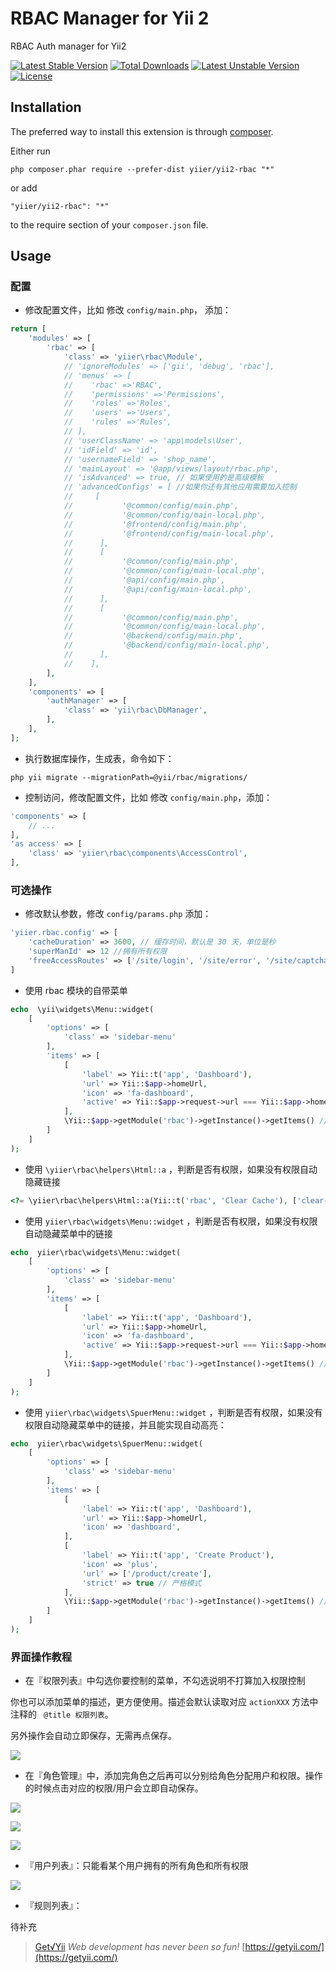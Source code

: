 RBAC Manager for Yii 2
==============
RBAC Auth manager for Yii2

[![Latest Stable Version](https://poser.pugx.org/yiier/yii2-rbac/v/stable)](https://packagist.org/packages/yiier/yii2-rbac) 
[![Total Downloads](https://poser.pugx.org/yiier/yii2-rbac/downloads)](https://packagist.org/packages/yiier/yii2-rbac) 
[![Latest Unstable Version](https://poser.pugx.org/yiier/yii2-rbac/v/unstable)](https://packagist.org/packages/yiier/yii2-rbac) 
[![License](https://poser.pugx.org/yiier/yii2-rbac/license)](https://packagist.org/packages/yiier/yii2-rbac)

Installation
------------

The preferred way to install this extension is through [composer](http://getcomposer.org/download/).

Either run

```
php composer.phar require --prefer-dist yiier/yii2-rbac "*"
```

or add

```
"yiier/yii2-rbac": "*"
```

to the require section of your `composer.json` file.


Usage
-----

### 配置

- 修改配置文件，比如 修改 `config/main.php`， 添加：

```php
return [
    'modules' => [
        'rbac' => [
            'class' => 'yiier\rbac\Module',
            // 'ignoreModules' => ['gii', 'debug', 'rbac'],
            // 'menus' => [
            //    'rbac' =>'RBAC',
            //    'permissions' =>'Permissions',
            //    'roles' =>'Roles',
            //    'users' =>'Users',
            //    'rules' =>'Rules',
            // ],
            // 'userClassName' => 'app\models\User',
            // 'idField' => 'id',
            // 'usernameField' => 'shop_name',
            // 'mainLayout' => '@app/views/layout/rbac.php',
            // 'isAdvanced' => true, // 如果使用的是高级模板
            // 'advancedConfigs' = [ //如果你还有其他应用需要加入控制
            //     [
            //           '@common/config/main.php',
            //           '@common/config/main-local.php',
            //           '@frontend/config/main.php',
            //           '@frontend/config/main-local.php',
            //      ],
            //      [
            //           '@common/config/main.php',
            //           '@common/config/main-local.php',
            //           '@api/config/main.php',
            //           '@api/config/main-local.php',
            //      ],
            //      [
            //           '@common/config/main.php',
            //           '@common/config/main-local.php',
            //           '@backend/config/main.php',
            //           '@backend/config/main-local.php',
            //      ],
            //    ],
        ],
    ],
    'components' => [
        'authManager' => [
            'class' => 'yii\rbac\DbManager',
        ],
    ],
];
```

- 执行数据库操作，生成表，命令如下：

```
php yii migrate --migrationPath=@yii/rbac/migrations/
```

- 控制访问，修改配置文件，比如 修改 `config/main.php`，添加：

```php
'components' => [
    // ...
],
'as access' => [
    'class' => 'yiier\rbac\components\AccessControl',
],
```

### 可选操作

- 修改默认参数，修改 `config/params.php` 添加：

```php
'yiier.rbac.config' => [
    'cacheDuration' => 3600, // 缓存时间，默认是 30 天，单位是秒
    'superManId' => 12 //拥有所有权限
    'freeAccessRoutes' => ['/site/login', '/site/error', '/site/captcha', '/order/*'], // 白名单 URL
]
```


- 使用 rbac 模块的自带菜单

```php
echo  \yii\widgets\Menu::widget(
    [
        'options' => [
            'class' => 'sidebar-menu'
        ],
        'items' => [
            [
                'label' => Yii::t('app', 'Dashboard'),
                'url' => Yii::$app->homeUrl,
                'icon' => 'fa-dashboard',
                'active' => Yii::$app->request->url === Yii::$app->homeUrl
            ],
            \Yii::$app->getModule('rbac')->getInstance()->getItems() // add menu
        ]
    ]
);
```

- 使用 `\yiier\rbac\helpers\Html::a` ，判断是否有权限，如果没有权限自动隐藏链接

```php
<?= \yiier\rbac\helpers\Html::a(Yii::t('rbac', 'Clear Cache'), ['clear-cache']) ?>
```


- 使用 `yiier\rbac\widgets\Menu::widget` ，判断是否有权限，如果没有权限自动隐藏菜单中的链接


```php
echo  yiier\rbac\widgets\Menu::widget(
    [
        'options' => [
            'class' => 'sidebar-menu'
        ],
        'items' => [
            [
                'label' => Yii::t('app', 'Dashboard'),
                'url' => Yii::$app->homeUrl,
                'icon' => 'fa-dashboard',
                'active' => Yii::$app->request->url === Yii::$app->homeUrl
            ],
            \Yii::$app->getModule('rbac')->getInstance()->getItems() // add menu
        ]
    ]
);
```

- 使用 `yiier\rbac\widgets\SpuerMenu::widget` ，判断是否有权限，如果没有权限自动隐藏菜单中的链接，并且能实现自动高亮：

```php
echo  yiier\rbac\widgets\SpuerMenu::widget(
    [
        'options' => [
            'class' => 'sidebar-menu'
        ],
        'items' => [
            [
                'label' => Yii::t('app', 'Dashboard'),
                'url' => Yii::$app->homeUrl,
                'icon' => 'dashboard',
            ],
            [
                'label' => Yii::t('app', 'Create Product'), 
                'icon' => 'plus', 
                'url' => ['/product/create'], 
                'strict' => true // 严格模式
            ],
            \Yii::$app->getModule('rbac')->getInstance()->getItems() // add menu
        ]
    ]
);
```


### 界面操作教程

- 在『权限列表』中勾选你要控制的菜单，不勾选说明不打算加入权限控制

你也可以添加菜单的描述，更方便使用。描述会默认读取对应 `actionXXX` 方法中注释的 ` @title 权限列表`。

另外操作会自动立即保存，无需再点保存。

![](https://blog-1251237404.cos.ap-guangzhou.myqcloud.com/20190424225915.png)

- 在『角色管理』中，添加完角色之后再可以分别给角色分配用户和权限。操作的时候点击对应的权限/用户会立即自动保存。

![](https://blog-1251237404.cos.ap-guangzhou.myqcloud.com/20190424230424.png)

![](https://blog-1251237404.cos.ap-guangzhou.myqcloud.com/20190425181221.png)

![](https://blog-1251237404.cos.ap-guangzhou.myqcloud.com/20190425181059.png)

- 『用户列表』：只能看某个用户拥有的所有角色和所有权限

![](https://blog-1251237404.cos.ap-guangzhou.myqcloud.com/20190424230750.png)

- 『规则列表』：

待补充

> [Get√Yii](https://getyii.com/)
<i>Web development has never been so fun!</i>
[https://getyii.com/](https://getyii.com/)